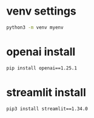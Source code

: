# venv settings
```bash
python3 -m venv myenv
```

# openai install
```bash
pip install openai==1.25.1
```

# streamlit install
```bash
pip3 install streamlit==1.34.0
```
